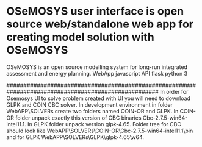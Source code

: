 # OSeMOSYS user interface is open source web/standalone web app for creating model solution with OSeMOSYS
OSeMOSYS is an open source modelling system for long-run integrated assessment and energy planning.
WebApp javascript
API flask python 3



#####################################################################################################
In order for Osemosys UI to solve problem created with UI you will need to download GLPK and COIN CBC solver.
In development environment in folder WebAPP\SOLVERs create two folders named COIN-OR and GLPK.
In COIN-OR folder unpack exactly this version of CBC binaries Cbc-2.7.5-win64-intel11.1.
In GLPK folder unpack version glpk-4.65.
Folder tree for CBC should look like WebAPP\SOLVERs\COIN-OR\Cbc-2.7.5-win64-intel11.1\bin
and for GLPK WebAPP\SOLVERs\GLPK\glpk-4.65\w64.
